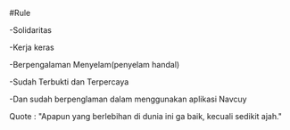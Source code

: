 #Rule

 -Solidaritas
 
 -Kerja keras
 
 -Berpengalaman Menyelam(penyelam handal)
 
 -Sudah Terbukti dan Terpercaya
 
 -Dan sudah berpenglaman dalam menggunakan aplikasi Navcuy



Quote : "Apapun yang berlebihan di dunia ini ga baik, kecuali sedikit ajah."
